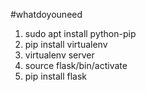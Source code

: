 #whatdoyouneed

1. sudo apt install python-pip
2. pip install virtualenv
3. virtualenv server
4. source flask/bin/activate
5. pip install flask
